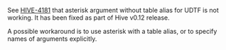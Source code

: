 See [HIVE-4181](https://issues.apache.org/jira/browse/HIVE-4181) that asterisk argument without table alias for UDTF is not working. It has been fixed as part of Hive v0.12 release.

A possible workaround is to use asterisk with a table alias, or to specify names of arguments explicitly.